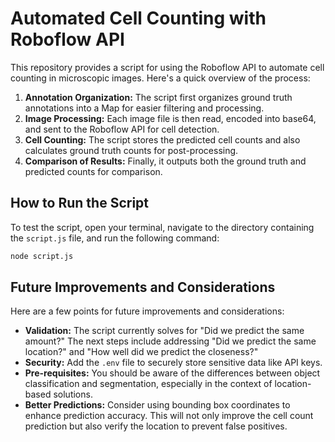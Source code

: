 # Automated Cell Counting with Roboflow API

This repository provides a script for using the Roboflow API to automate cell counting in microscopic images. Here's a quick overview of the process:

1. **Annotation Organization:** The script first organizes ground truth annotations into a Map for easier filtering and processing.
2. **Image Processing:** Each image file is then read, encoded into base64, and sent to the Roboflow API for cell detection.
3. **Cell Counting:** The script stores the predicted cell counts and also calculates ground truth counts for post-processing.
4. **Comparison of Results:** Finally, it outputs both the ground truth and predicted counts for comparison.

## How to Run the Script

To test the script, open your terminal, navigate to the directory containing the `script.js` file, and run the following command:

```bash
node script.js
```

## Future Improvements and Considerations

Here are a few points for future improvements and considerations:

- **Validation:** The script currently solves for "Did we predict the same amount?" The next steps include addressing "Did we predict the same location?" and "How well did we predict the closeness?"
- **Security:** Add the `.env` file to securely store sensitive data like API keys.
- **Pre-requisites:** You should be aware of the differences between object classification and segmentation, especially in the context of location-based solutions.
- **Better Predictions:** Consider using bounding box coordinates to enhance prediction accuracy. This will not only improve the cell count prediction but also verify the location to prevent false positives.
